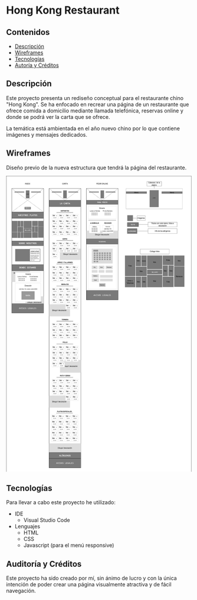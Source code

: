 # Hong Kong Restaurant

## Contenidos
  - [Descripción](#description)
  - [Wireframes](#wireframes)
  - [Tecnologías ](#Tecnologías)
  - [Autoría y Créditos](#AutoríayCréditos)

## Descripción

Este proyecto presenta un rediseño conceptual para el restaurante chino "Hong Kong". Se ha enfocado en recrear una página de un restaurante que ofrece comida a domicilio mediante llamada telefónica, reservas online y donde se podrá ver la carta que se ofrece.

La temática está ambientada en el año nuevo chino por lo que contiene imágenes y mensajes dedicados.

## Wireframes

Diseño previo de la nueva estructura que tendrá la página del restaurante.

<img src="readme-img/Wireframe_proyecto_HKR.png" alt="wireframe de la web" height="800px">

## Tecnologías

Para llevar a cabo este proyecto he utilizado:
  - IDE
      - Visual Studio Code
  - Lenguajes
      - HTML
      - CSS
      - Javascript (para el menú responsive)
   
## Auditoría y Créditos

Este proyecto ha sido creado por mí, sin ánimo de lucro y con la única intención de poder crear una página visualmente atractiva y de fácil navegación.
